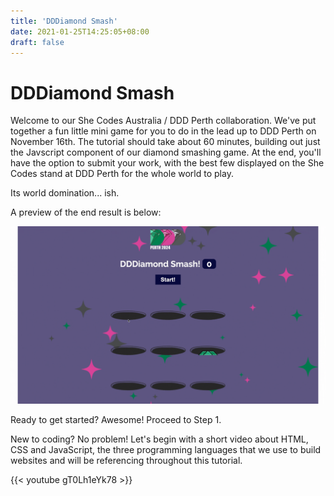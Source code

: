 ```yaml
---
title: 'DDDiamond Smash'
date: 2021-01-25T14:25:05+08:00
draft: false
---
```


# DDDiamond Smash

Welcome to our She Codes Australia / DDD Perth collaboration. We've put together a fun little mini game for you to do in the lead up to DDD Perth on November 16th. The tutorial should take about 60 minutes, building out just the Javscript component of our diamond smashing game. At the end, you'll have the option to submit your work, with the best few displayed on the She Codes stand at DDD Perth for the whole world to play.

Its world domination... ish. 

A preview of the end result is below:

![](images/full_game.gif)

Ready to get started? Awesome! Proceed to Step 1.

New to coding? No problem! Let's begin with a short video about HTML, CSS and JavaScript, the three programming languages that we use to build websites and will be referencing throughout this tutorial.

{{< youtube gT0Lh1eYk78 >}}
